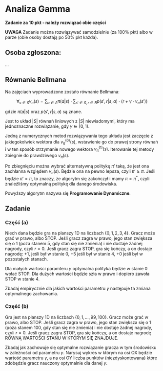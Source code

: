# Analiza Gamma

**Zadanie za 10 pkt - należy rozwiązać obie części**

**UWAGA**
Zadanie można rozwiązywać samodzielnie (za 100% pkt) albo w parze (obie osoby dostają po 50% pkt każda).

## Osoba zgłoszona:

...

## Równanie Bellmana

Na zajęciach wyprowadzone zostało równanie Bellmana:

$$\forall_{s\in S} v_{\pi}(s) = \sum_{a\in A} \pi (a|s) \cdot \sum_{s'\in S, r\in R} p(s',r|s,a)\cdot (r+\gamma\cdot v_{\pi}(s'))$$

gdzie $\pi (a|s)$ oraz $p(s',r|s,a)$ są znane.

Jest to układ $|S|$ równań liniowych z $|S|$ niewiadomymi, który ma jednoznaczne rozwiązanie, gdy $\gamma\in [0,1)$.

Jedną z numerycznych metod rozwiązywania tego układu jest zaczęcie z jakiegokolwiek wektora dla $v_{\pi}^{(0)}(s)$, wstawienie go do prawej strony równań i w ten sposób otrzymanie nowego wektora $v_{\pi}^{(1)}(s)$. Iterowanie tej metody zbiegnie do prawdziwego $v_{\pi}(s)$.

Po zbiegnięciu można wybrać alternatywną politykę $\pi'$ taką, że jest ona zachłanna względem $v_{\pi}(s)$. Będzie ona na pewno lepsza, czyli $\pi' \ge \pi$. Jeśli będzie $\pi' = \pi$, to znaczy, że algorytm się zakończył i mamy $\pi = \pi^*$, czyli znaleźliśmy optymalną politykę dla danego środowiska.

Powyższy algorytm nazywa się **Programowanie Dynamiczne**.

## Zadanie
### Część (a)

Niech dana będzie gra na planszy 1D na liczbach $\{0, 1, 2, 3, 4\}$. Gracz może grać w prawo, albo STOP. Jeśli gracz zagra w prawo, jego stan zwiększa się o 1 (poza stanem $5$, gdy stan się nie zmienia) i nie dostaje żadnej nagrody, czyli $r = 0$. Jeśli gracz zagra STOP, gra się kończy, a on dostaje nagrodę: +1, jeśli był w stanie 0, +5 jeśli był w stanie 4, +0 jeśli był w pozostałych stanach.

Dla małych wartości paramteru $\gamma$ optymalna polityka będzie w stanie $0$ wołać STOP. Dla dużych wartości będzie szła w prawo i dopiero zawoła STOP w stanie $4$.

Zbadaj empirycznie dla jakich wartości parametru $\gamma$ następuje ta zmiana optymalnego zachowania.

### Część (b)

Gra jest na planszy 1D na liczbach $\{0, 1, \ldots, 99, 100\}$. Gracz może grać w prawo, albo STOP. Jeśli gracz zagra w prawo, jego stan zwiększa się o 1 (poza stanem $100$, gdy stan się nie zmienia) i nie dostaje żadnej nagrody, czyli $r = 0$. Jeśli gracz zagra STOP, gra się kończy, a on dostaje nagrodę RÓWNĄ WARTOŚCI STANU W KTÓRYM SIĘ ZNAJDUJE.

Zbadaj jak zachowuje się optymalne rozwiązanie gracza w tym środowisku w zależności od parametru $\gamma$. Narysuj wykres w którym na osi OX będzie wartość parametru $\gamma$, a na osi OY liczba punktów (niezdyskontowana) które zdobędzie gracz nauczony optymalnie dla danej $\gamma$.




